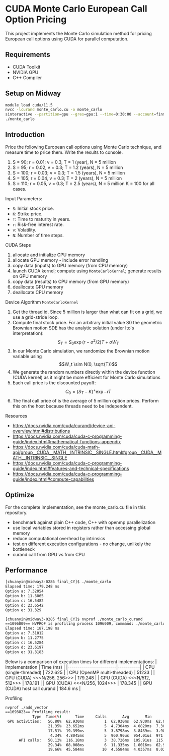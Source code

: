 # CUDA Monte Carlo European Call Option Pricing
This project implements the Monte Carlo simulation method for pricing European call options using CUDA for parallel computation.

## Requirements
- CUDA Toolkit
- NVIDIA GPU
- C++ Compiler

## Setup on Midway
```sh
module load cuda/11.5
nvcc -lcurand monte_carlo.cu -o monte_carlo
sinteractive --partition=gpu --gres=gpu:1 --time=0:30:00 --account=finm32950
./monte_carlo
```

## Introduction
Price the following European call options using Monte Carlo technique, and measure time to price them. Write the results to console.
1. S = 90;  r = 0.01; v = 0.3, T = 1 (year),    N = 5 million
1. S = 95;  r = 0.02, v = 0.3; T = 1.2 (years), N = 5 million
1. S = 100; r = 0.03; v = 0.3; T = 1.5 (years), N = 5 million
1. S = 105; r = 0.04, v = 0.3; T = 2 (years),   N = 5 million
1. S = 110; r = 0.05, v = 0.3; T = 2.5 (years), N = 5 million
K = 100 for all cases.

Input Parameters:
- `S`: Initial stock price.
- `K`: Strike price.
- `T`: Time to maturity in years.
- `r`: Risk-free interest rate.
- `v`: Volatility.
- `N`: Number of time steps.

CUDA Steps
1. allocate and initialize CPU memory
1. allocate GPU memory - include error handling
1. copy data (inputs) to GPU memory (from CPU memory)
1. launch CUDA kernel; compute using `MonteCarloKernel`; generate results on GPU memory
1. copy data (results) to CPU memory (from GPU memory)
1. deallocate GPU memory
1. deallocate CPU memory

Device Algorithm `MonteCarloKernel`
1. Get the thread id. Since 5 million is larger than what can fit on a grid, we use a grid-stride loop.
1. Compute final stock price. For an arbitrary initial value S0 the geometric Brownian motion SDE has the analytic solution (under Ito's interpretation):
$$S_T = S_0 \exp{(r - \sigma^2 / 2)T + \sigma W_T}$$
1. In our Monte Carlo simulation, we randomize the Brownian motion variable using 
$$W_t \sim N(0, \sqrt{T})$$
1. We generate the random numbers directly within the device function (CUDA kernel) as it might be more efficient for Monte Carlo simulations
1. Each call price is the discounted payoff:
$$C_0 = (S_T - K)^+ \exp{-rT}$$
1. The final call price of is the average of 5 million option prices. Perform this on the host because threads need to be independent.

Resources
- https://docs.nvidia.com/cuda/curand/device-api-overview.html#distributions
- https://docs.nvidia.com/cuda/cuda-c-programming-guide/index.html#mathematical-functions-appendix
- https://docs.nvidia.com/cuda/cuda-math-api/group__CUDA__MATH__INTRINSIC__SINGLE.html#group__CUDA__MATH__INTRINSIC__SINGLE
- https://docs.nvidia.com/cuda/cuda-c-programming-guide/index.html#features-and-technical-specifications
- https://docs.nvidia.com/cuda/cuda-c-programming-guide/index.html#compute-capabilities

## Optimize
For the complete implementation, see the monte_carlo.cu file in this repository.
- benchmark against plain C++ code, C++ with openmp parallelization
- use local variables stored in registers rather than accessing global memory
- reduce computational overhead by intrinsics
- test on different execution configurations - no change, unlikely the bottleneck
- curand call from GPU vs from CPU

## Performance
```sh
[chuanyin@midway3-0286 final_CY]$ ./monte_carlo 
Elapsed time: 179.248 ms
Option a: 7.32054
Option b: 11.3065
Option c: 16.5482
Option d: 23.6542
Option e: 31.329
```

```sh
[chuanyin@midway3-0285 final_CY]$ nvprof ./monte_carlo_curand
==1096009== NVPROF is profiling process 1096009, command: ./monte_carlo_curand
Elapsed time: 187.198 ms
Option a: 7.31012
Option b: 11.2775
Option c: 16.5284
Option d: 23.6197
Option e: 31.3183
```

Below is a comparison of execution times for different implementations:
| Implementation         | Time (ms) |
|------------------------|-----------|
| CPU (single-threaded)  | 722.625      |
| CPU (OpenMP multi-threaded) | 51233  |
| GPU (CUDA) <<<N/256, 256>>>             | 179.248        |
| GPU (CUDA) <<<N/512, 512>>>            | 178.191        |
| GPU (CUDA) <<<N/256, 1024>>>            | 178.345        |
| GPU (CUDA) host call curand            | 184.6 ms        |

Profiling
```sh
nvprof ./add_vector
==1693823== Profiling result:
            Type  Time(%)      Time     Calls       Avg       Min       Max  Name
 GPU activities:   56.80%  62.930ms         1  62.930ms  62.930ms  62.930ms  initRandomStates(curandStateXORWOW*, unsigned int)
                   21.35%  23.652ms         5  4.7304ms  4.0820ms  7.3032ms  [CUDA memcpy DtoH]
                   17.51%  19.399ms         5  3.8798ms  3.8439ms  3.9080ms  [CUDA memcpy HtoD]
                    4.34%  4.8045ms         5  960.90us  954.01us  971.16us  MonteCarloKernel(float*, float, float, float, float, float*, curandStateXORWOW*)
      API calls:   50.12%  116.18ms         3  38.726ms  105.91us  115.95ms  cudaMalloc
                   29.34%  68.008ms         6  11.335ms  1.0016ms  62.933ms  cudaDeviceSynchronize
                   19.66%  45.584ms        10  4.5584ms  4.0357ms  8.0256ms  cudaMemcpy
```


